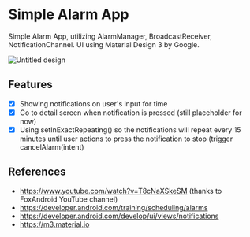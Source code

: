 # Simple Alarm App
Simple Alarm App, utilizing AlarmManager, BroadcastReceiver, NotificationChannel.
UI using Material Design 3 by Google.

![Untitled design](https://github.com/PutraGandaD/Simple_Alarm_App_with_AlarmManager/assets/54593964/41fa1dcb-8a94-40c9-a860-fa2a1cb229f9)

## Features
- [x] Showing notifications on user's input for time
- [x] Go to detail screen when notification is pressed (still placeholder for now)
- [x] Using setInExactRepeating() so the notifications will repeat every 15 minutes until user actions to press the notification to stop (trigger cancelAlarm(intent)

## References
- https://www.youtube.com/watch?v=T8cNaXSkeSM (thanks to FoxAndroid YouTube channel)
- https://developer.android.com/training/scheduling/alarms
- https://developer.android.com/develop/ui/views/notifications
- https://m3.material.io
